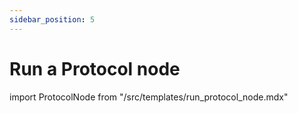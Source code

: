 ```yaml
---
sidebar_position: 5
---
```


# Run a Protocol node

import ProtocolNode from "/src/templates/run_protocol_node.mdx"

<ProtocolNode />